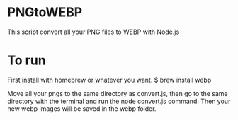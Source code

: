 # PNGtoWEBP

This script convert all your PNG files to WEBP with Node.js

# To run

First install with homebrew or whatever you want.
$ brew install webp

Move all your pngs to the same directory as convert.js, then go to the same directory with the terminal and run the node convert.js command. Then your new webp images will be saved in the webp folder.
